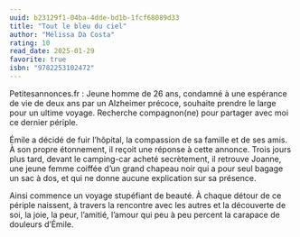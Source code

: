 ```yaml
---
uuid: b23129f1-04ba-4dde-bd1b-1fcf68089d33
title: "Tout le bleu du ciel"
author: "Mélissa Da Costa"
rating: 10
read_date: 2025-01-29
favorite: true
isbn: "9782253102472"
---
```


Petitesannonces.fr : Jeune homme de 26 ans, condamné à une espérance de vie de deux ans par un Alzheimer précoce, souhaite prendre le large pour un ultime voyage. Recherche compagnon(ne) pour partager avec moi ce dernier périple.

Émile a décidé de fuir l’hôpital, la compassion de sa famille et de ses amis. À son propre étonnement, il reçoit une réponse à cette annonce. Trois jours plus tard, devant le camping-car acheté secrètement, il retrouve Joanne, une jeune femme coiffée d’un grand chapeau noir qui a pour seul bagage un sac à dos, et qui ne donne aucune explication sur sa présence.

Ainsi commence un voyage stupéfiant de beauté. À chaque détour de ce périple naissent, à travers la rencontre avec les autres et la découverte de soi, la joie, la peur, l’amitié, l’amour qui peu à peu percent la carapace de douleurs d’Émile.
